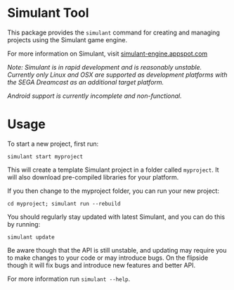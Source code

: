 
# Simulant Tool

This package provides the `simulant` command for creating and managing projects using the Simulant game engine.

For more information on Simulant, visit [simulant-engine.appspot.com](https://simulant-engine.appspot.com)

*Note: Simulant is in rapid development and is reasonably unstable. Currently only Linux and OSX are supported as
development platforms with the SEGA Dreamcast as an additional target platform.*

*Android support is currently incomplete and non-functional.*

# Usage

To start a new project, first run:

`simulant start myproject`

This will create a template Simulant project in a folder called `myproject`. It will also download pre-compiled
libraries for your platform.

If you then change to the myproject folder, you can run your new project:

`cd myproject; simulant run --rebuild`

You should regularly stay updated with latest Simulant, and you can do this by running:

`simulant update`

Be aware though that the API is still unstable, and updating may require you to make changes to your code
or may introduce bugs. On the flipside though it will fix bugs and introduce new features and better API.

For more information run `simulant --help`.
